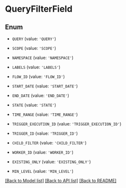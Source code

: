 # QueryFilterField


## Enum

* `QUERY` (value: `'QUERY'`)

* `SCOPE` (value: `'SCOPE'`)

* `NAMESPACE` (value: `'NAMESPACE'`)

* `LABELS` (value: `'LABELS'`)

* `FLOW_ID` (value: `'FLOW_ID'`)

* `START_DATE` (value: `'START_DATE'`)

* `END_DATE` (value: `'END_DATE'`)

* `STATE` (value: `'STATE'`)

* `TIME_RANGE` (value: `'TIME_RANGE'`)

* `TRIGGER_EXECUTION_ID` (value: `'TRIGGER_EXECUTION_ID'`)

* `TRIGGER_ID` (value: `'TRIGGER_ID'`)

* `CHILD_FILTER` (value: `'CHILD_FILTER'`)

* `WORKER_ID` (value: `'WORKER_ID'`)

* `EXISTING_ONLY` (value: `'EXISTING_ONLY'`)

* `MIN_LEVEL` (value: `'MIN_LEVEL'`)

[[Back to Model list]](../README.md#documentation-for-models) [[Back to API list]](../README.md#documentation-for-api-endpoints) [[Back to README]](../README.md)


